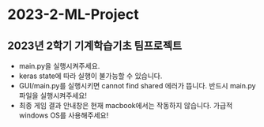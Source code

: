 # 2023-2-ML-Project
2023년 2학기 기계학습기초 팀프로젝트
---
- main.py을 실행시켜주세요.
- keras state에 따라 실행이 불가능할 수 있습니다.
- GUI/main.py를 실행시키면 cannot find shared 에러가 뜹니다. 반드시 main.py 파일을 실행시켜주세요!
- 최종 게임 결과 안내창은 현재 macbook에서는 작동하지 않습니다. 가급적 windows OS를 사용해주세요!

